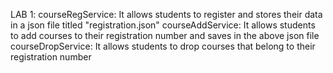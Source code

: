 LAB 1:
  courseRegService: It allows students to register and stores their data in a json file titled "registration.json"
  courseAddService: It allows students to add courses to their registration number and saves in the above json file
  courseDropService: It allows students to drop courses that belong to their registration number
